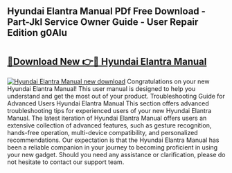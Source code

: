 ## Hyundai Elantra Manual PDf Free Download - Part-Jkl Service Owner Guide - User Repair Edition g0AIu

# <h2><a href="http://bc28539.oget.top/?id=Hyundai+Elantra+Manual">🔗Download New 👉🔴 Hyundai Elantra Manual</a></h2>

[![Hyundai Elantra Manual new download](https://i.imgur.com/5g1atiW.png)](http://bc28539.oget.top/?id=Hyundai+Elantra+Manual)
Congratulations on your new Hyundai Elantra Manual! This user manual is designed to help you understand and get the most out of your product. Troubleshooting Guide for Advanced Users Hyundai Elantra Manual This section offers advanced troubleshooting tips for experienced users of your new Hyundai Elantra Manual. The latest iteration of Hyundai Elantra Manual offers users an extensive collection of advanced features, such as gesture recognition, hands-free operation, multi-device compatibility, and personalized recommendations. Our expectation is that the Hyundai Elantra Manual has been a reliable companion in your journey to becoming proficient in using your new gadget. Should you need any assistance or clarification, please do not hesitate to contact our support team.
